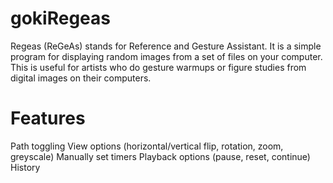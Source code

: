 # gokiRegeas


Regeas (ReGeAs) stands for Reference and Gesture Assistant. It is a simple program for displaying random images from a set of files on your computer. This is useful for artists who do gesture warmups or figure studies from digital images on their computers.

# Features
Path toggling
View options (horizontal/vertical flip, rotation, zoom, greyscale)
Manually set timers
Playback options (pause, reset, continue)
History
